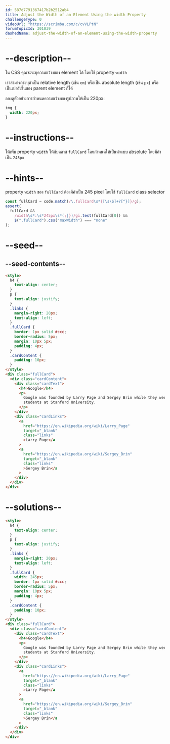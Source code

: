 ```yaml
---
id: 587d7791367417b2b2512ab4
title: Adjust the Width of an Element Using the width Property
challengeType: 0
videoUrl: "https://scrimba.com/c/cvVLPtN"
forumTopicId: 301039
dashedName: adjust-the-width-of-an-element-using-the-width-property
---
```


# --description--

ใน CSS คุณจะระบุความกว้างของ element ได้ โดยใช้ property `width`

เราสามารถระบุค่าเป็น relative length (เช่น `em`) หรือเป็น absolute length (เช่น `px`) หรือเป็นเปอร์เซ็นของ parent element ก็ได้

ลองดูตัวอย่างการกำหนดความกว้างของรูปภาพให้เป็น 220px:

```css
img {
  width: 220px;
}
```

# --instructions--

ให้เพิ่ม property `width` ให้กับคลาส `fullCard` โดยกำหนดให้เป็นค่าแบบ absolute โดยมีค่าเป็น `245px`

# --hints--

property `width` ของ `fullCard` ต้องมีค่าเป็น 245 pixel โดยใช้ `fullCard` class selector

```js
const fullCard = code.match(/\.fullCard\s*{[\s\S]+?[^}]}/g);
assert(
  fullCard &&
    /width\s*:\s*245px\s*(;|})/gi.test(fullCard[0]) &&
    $(".fullCard").css("maxWidth") === "none"
);
```

# --seed--

## --seed-contents--

```html
<style>
  h4 {
    text-align: center;
  }
  p {
    text-align: justify;
  }
  .links {
    margin-right: 20px;
    text-align: left;
  }
  .fullCard {
    border: 1px solid #ccc;
    border-radius: 5px;
    margin: 10px 5px;
    padding: 4px;
  }
  .cardContent {
    padding: 10px;
  }
</style>
<div class="fullCard">
  <div class="cardContent">
    <div class="cardText">
      <h4>Google</h4>
      <p>
        Google was founded by Larry Page and Sergey Brin while they were Ph.D.
        students at Stanford University.
      </p>
    </div>
    <div class="cardLinks">
      <a
        href="https://en.wikipedia.org/wiki/Larry_Page"
        target="_blank"
        class="links"
        >Larry Page</a
      >
      <a
        href="https://en.wikipedia.org/wiki/Sergey_Brin"
        target="_blank"
        class="links"
        >Sergey Brin</a
      >
    </div>
  </div>
</div>
```

# --solutions--

```html
<style>
  h4 {
    text-align: center;
  }
  p {
    text-align: justify;
  }
  .links {
    margin-right: 20px;
    text-align: left;
  }
  .fullCard {
    width: 245px;
    border: 1px solid #ccc;
    border-radius: 5px;
    margin: 10px 5px;
    padding: 4px;
  }
  .cardContent {
    padding: 10px;
  }
</style>
<div class="fullCard">
  <div class="cardContent">
    <div class="cardText">
      <h4>Google</h4>
      <p>
        Google was founded by Larry Page and Sergey Brin while they were Ph.D.
        students at Stanford University.
      </p>
    </div>
    <div class="cardLinks">
      <a
        href="https://en.wikipedia.org/wiki/Larry_Page"
        target="_blank"
        class="links"
        >Larry Page</a
      >
      <a
        href="https://en.wikipedia.org/wiki/Sergey_Brin"
        target="_blank"
        class="links"
        >Sergey Brin</a
      >
    </div>
  </div>
</div>
```

